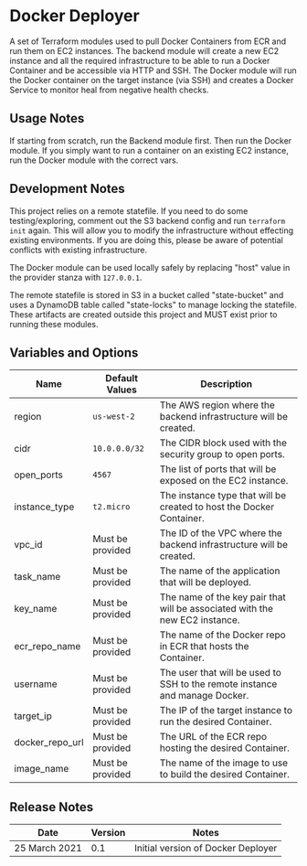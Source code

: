 # Docker Deployer

A set of Terraform modules used to pull Docker Containers from ECR and run them on EC2 instances. 
The backend module will create a new EC2 instance and all the required infrastructure to be able to
run a Docker Container and be accessible via HTTP and SSH. The Docker module will run the Docker container
on the target instance (via SSH) and creates a Docker Service to monitor heal from negative health checks.


## Usage Notes
If starting from scratch, run the Backend module first. Then run the Docker module.
If you simply want to run a container on an existing EC2 instance, run the Docker module with the correct vars.


## Development Notes
This project relies on a remote statefile. If you need to do some testing/exploring, comment out the S3 backend config
and run `terraform init` again. This will allow you to modify the infrastructure without effecting existing
environments. If you are doing this, please be aware of potential conflicts with existing infrastructure. 

The Docker module can be used locally safely by replacing "host" value in the provider stanza with `127.0.0.1`.

The remote statefile is stored in S3 in a bucket called "state-bucket" and uses a DynamoDB table called "state-locks"
to manage locking the statefile. These artifacts are created outside this project and MUST exist prior to running
these modules.


## Variables and Options
| Name  | Default Values | Description |
|-------|--------|----|
| region | `us-west-2` | The AWS region where the backend infrastructure will be created. |
| cidr   | `10.0.0.0/32` | The CIDR block used with the security group to open ports. |
| open_ports | `4567` | The list of ports that will be exposed on the EC2 instance. |
| instance_type | `t2.micro` | The instance type that will be created to host the Docker Container. |
| vpc_id | Must be provided | The ID of the VPC where the backend infrastructure will be created. |
| task_name   | Must be provided | The name of the application that will be deployed. |
| key_name  | Must be provided | The name of the key pair that will be associated with the new EC2 instance. |
| ecr_repo_name | Must be provided | The name of the Docker repo in ECR that hosts the Container. |
| username | Must be provided | The user that will be used to SSH to the remote instance and manage Docker. |
| target_ip | Must be provided | The IP of the target instance to run the desired Container. |
| docker_repo_url | Must be provided | The URL of the ECR repo hosting the desired Container. |
| image_name | Must be provided | The name of the image to use to build the desired Container. |


## Release Notes
| Date | Version | Notes |  
|---|---|---|
|25 March 2021|0.1|Initial version of Docker Deployer|
